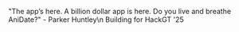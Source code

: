 "The app’s here. A billion dollar app is here. Do you live and breathe AniDate?" - Parker Huntley\n
Building for HackGT '25
